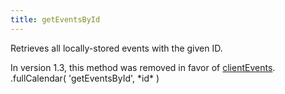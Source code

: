 ```yaml
---
title: getEventsById
---
```


Retrieves all locally-stored events with the given ID.

<div class='removed-notice'>
In version 1.3, this method was removed in favor of <a href='clientEvents'>clientEvents</a>.
</div>

<div class='spec' markdown='1'>
.fullCalendar( 'getEventsById', *id* )
</div>

